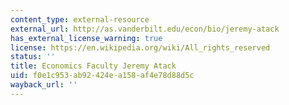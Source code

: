 ```yaml
---
content_type: external-resource
external_url: http://as.vanderbilt.edu/econ/bio/jeremy-atack
has_external_license_warning: true
license: https://en.wikipedia.org/wiki/All_rights_reserved
status: ''
title: Economics Faculty Jeremy Atack
uid: f0e1c953-ab92-424e-a158-af4e78d88d5c
wayback_url: ''
---
```

